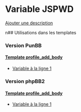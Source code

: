 # Variable JSPWD
[Ajouter une description](https://fa-tvars.appspot.com/JSPWD)

n## Utilisations dans les templates

### Version PunBB

#### [Template profile_add_body](punbb/profile_add_body.md)
* [Variable à la ligne 1](../punbb/profile_add_body.tpl#L1)

### Version phpBB2

#### [Template profile_add_body](subsilver/profile_add_body.md)
* [Variable à la ligne 1](../subsilver/profile_add_body.tpl#L1)